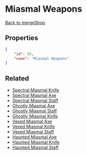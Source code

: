 # Miasmal Weapons

<no description available>

[Back to mergeShop](../merge-shops.md)

## Properties

```json
{
    "id": 85,
    "name": "Miasmal Weapons"
}
```

## Related

- [Spectral Miasmal Knife](../items/18206-spectral-miasmal-knife.md)
- [Spectral Miasmal Axe](../items/18207-spectral-miasmal-axe.md)
- [Spectral Miasmal Staff](../items/18208-spectral-miasmal-staff.md)
- [Ghostly Miasmal Axe](../items/12075-ghostly-miasmal-axe.md)
- [Ghostly Miasmal Staff](../items/12076-ghostly-miasmal-staff.md)
- [Ghostly Miasmal Knife](../items/12077-ghostly-miasmal-knife.md)
- [Vexed Miasmal Axe](../items/5454-vexed-miasmal-axe.md)
- [Vexed Miasmal Knife](../items/5460-vexed-miasmal-knife.md)
- [Vexed Miasmal Staff](../items/5457-vexed-miasmal-staff.md)
- [Haunted Miasmal Axe](../items/5455-haunted-miasmal-axe.md)
- [Haunted Miasmal Knife](../items/5461-haunted-miasmal-knife.md)
- [Haunted Miasmal Staff](../items/5458-haunted-miasmal-staff.md)

